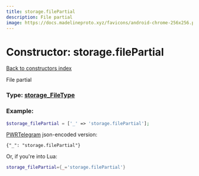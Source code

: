 ```yaml
---
title: storage.filePartial
description: File partial
image: https://docs.madelineproto.xyz/favicons/android-chrome-256x256.png
---
```

# Constructor: storage.filePartial  
[Back to constructors index](index.md)



File partial




### Type: [storage\_FileType](../types/storage_FileType.md)


### Example:

```php
$storage_filePartial = ['_' => 'storage.filePartial'];
```  

[PWRTelegram](https://pwrtelegram.xyz) json-encoded version:

```
{"_": "storage.filePartial"}
```


Or, if you're into Lua:

```lua
storage_filePartial={_='storage.filePartial'}

```


